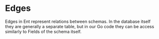 # Edges
Edges in Ent represent relations between schemas. In the database itself they are generally a separate table, but in our Go code they can be access similarly to Fields of the schema itself.